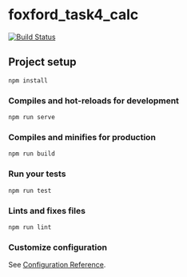 # foxford_task4_calc

[![Build Status](https://travis-ci.org/CoolONEOfficial/foxford_task4_calc.svg?branch=master)](https://travis-ci.org/CoolONEOfficial/foxford_task4_calc)

## Project setup
```
npm install
```

### Compiles and hot-reloads for development
```
npm run serve
```

### Compiles and minifies for production
```
npm run build
```

### Run your tests
```
npm run test
```

### Lints and fixes files
```
npm run lint
```

### Customize configuration
See [Configuration Reference](https://cli.vuejs.org/config/).
